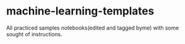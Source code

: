 # machine-learning-templates
All practiced samples notebooks(edited and tagged byme) with some sought of instructions.
